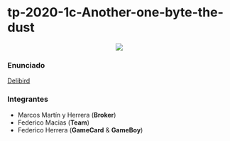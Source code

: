 # tp-2020-1c-Another-one-byte-the-dust

<p align="center">
  <img src="https://user-images.githubusercontent.com/38147472/89950130-5bb5b580-dbff-11ea-8666-c59fa3603976.png" />
</p>

### Enunciado
[Delibird](https://docs.google.com/document/d/1be91Gn93O2Vp8frZoV1i5CmtOG0scE1PS8dMHsCP314/edit#)

### Integrantes
* Marcos Martín y Herrera (**Broker**)
* Federico Macias (**Team**)
* Federico Herrera (**GameCard** & **GameBoy**)

